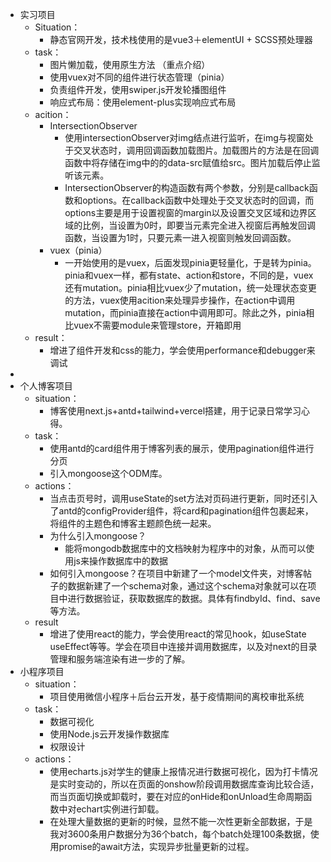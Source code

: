 - 实习项目
	- Situation：
		- 静态官网开发，技术栈使用的是vue3＋elementUI + SCSS预处理器
	- task：
		- 图片懒加载，使用原生方法 （重点介绍）
		- 使用vuex对不同的组件进行状态管理（pinia）
		- 负责组件开发，使用swiper.js开发轮播图组件
		- 响应式布局：使用element-plus实现响应式布局
	- acition：
		- IntersectionObserver
			- 使用intersectionObserver对img结点进行监听，在img与视窗处于交叉状态时，调用回调函数加载图片。加载图片的方法是在回调函数中将存储在img中的的data-src赋值给src。图片加载后停止监听该元素。
			- IntersectionObserver的构造函数有两个参数，分别是callback函数和options。在callback函数中处理处于交叉状态时的回调，而options主要是用于设置视窗的margin以及设置交叉区域和边界区域的比例，当设置为0时，即要当元素完全进入视窗后再触发回调函数，当设置为1时，只要元素一进入视窗则触发回调函数。
		- vuex（pinia）
			- 一开始使用的是vuex，后面发现pinia更轻量化，于是转为pinia。pinia和vuex一样，都有state、action和store，不同的是，vuex还有mutation。pinia相比vuex少了mutation，统一处理状态变更的方法，vuex使用acition来处理异步操作，在action中调用mutation，而pinia直接在action中调用即可。除此之外，pinia相比vuex不需要module来管理store，开箱即用
	- result：
		- 增进了组件开发和css的能力，学会使用performance和debugger来调试
-
- 个人博客项目
	- situation：
		- 博客使用next.js+antd+tailwind+vercel搭建，用于记录日常学习心得。
	- task：
		- 使用antd的card组件用于博客列表的展示，使用pagination组件进行分页
		- 引入mongoose这个ODM库。
	- actions：
		- 当点击页号时，调用useState的set方法对页码进行更新，同时还引入了antd的configProvider组件，将card和pagination组件包裹起来，将组件的主题色和博客主题颜色统一起来。
		- 为什么引入mongoose？
			- 能将mongodb数据库中的文档映射为程序中的对象，从而可以使用js来操作数据库中的数据
		- 如何引入mongoose？在项目中新建了一个model文件夹，对博客帖子的数据新建了一个schema对象，通过这个schema对象就可以在项目中进行数据验证，获取数据库的数据。具体有findbyId、find、save等方法。
	- result
		- 增进了使用react的能力，学会使用react的常见hook，如useState useEffect等等。学会在项目中连接并调用数据库，以及对next的目录管理和服务端渲染有进一步的了解。
- 小程序项目
	- situation：
		- 项目使用微信小程序＋后台云开发，基于疫情期间的离校审批系统
	- task：
		- 数据可视化
		- 使用Node.js云开发操作数据库
		- 权限设计
	- actions：
		- 使用echarts.js对学生的健康上报情况进行数据可视化，因为打卡情况是实时变动的，所以在页面的onshow阶段调用数据库查询比较合适，而当页面切换或卸载时，要在对应的onHide和onUnload生命周期函数中对echart实例进行卸载。
		- 在处理大量数据的更新的时候，显然不能一次性更新全部数据，于是我对3600条用户数据分为36个batch，每个batch处理100条数据，使用promise的await方法，实现异步批量更新的过程。